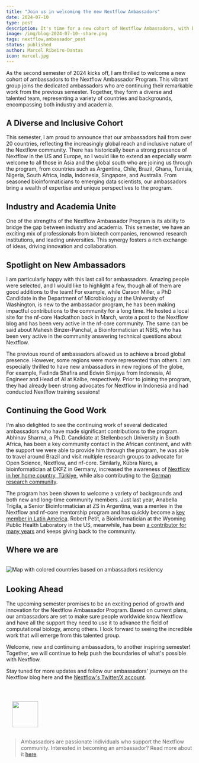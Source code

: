 ```yaml
---
title: "Join us in welcoming the new Nextflow Ambassadors"
date: 2024-07-10
type: post
description: It's time for a new cohort of Nextflow Ambassadors, with both new and continuing volunteers, to start!
image: /img/blog-2024-07-10--share.png
tags: nextflow,ambassador_post
status: published
author: Marcel Ribeiro-Dantas
icon: marcel.jpg
---
```


As the second semester of 2024 kicks off, I am thrilled to welcome a new cohort of ambassadors to the Nextflow Ambassador Program. This vibrant group joins the dedicated ambassadors who are continuing their remarkable work from the previous semester. Together, they form a diverse and talented team, representing a variety of countries and backgrounds, encompassing both industry and academia.

<!-- end-archive-description -->

## A Diverse and Inclusive Cohort

This semester, I am proud to announce that our ambassadors hail from over 20 countries, reflecting the increasingly global reach and inclusive nature of the Nextflow community. There has historically been a strong presence of Nextflow in the US and Europe, so I would like to extend an especially warm welcome to all those in Asia and the global south who are joining us through the program, from countries such as Argentina, Chile, Brazil, Ghana, Tunisia, Nigeria, South Africa, India, Indonesia, Singapore, and Australia. From seasoned bioinformaticians to emerging data scientists, our ambassadors bring a wealth of expertise and unique perspectives to the program.

## Industry and Academia Unite

One of the strengths of the Nextflow Ambassador Program is its ability to bridge the gap between industry and academia. This semester, we have an exciting mix of professionals from biotech companies, renowned research institutions, and leading universities. This synergy fosters a rich exchange of ideas, driving innovation and collaboration.

## Spotlight on New Ambassadors

I am particularly happy with this last call for ambassadors. Amazing people were selected, and I would like to highlight a few, though all of them are good additions to the team! For example, while Carson Miller, a PhD Candidate in the Department of Microbiology at the University of Washington, is new to the ambassador program, he has been making impactful contributions to the community for a long time. He hosted a local site for the nf-core Hackathon back in March, wrote a post to the Nextflow blog and has been very active in the nf-core community. The same can be said about Mahesh Binzer-Panchal, a Bioinformatician at NBIS, who has been very active in the community answering technical questions about Nextflow.

The previous round of ambassadors allowed us to achieve a broad global presence. However, some regions were more represented than others. I am especially thrilled to have new ambassadors in new regions of the globe, For example, Fadinda Shafira and Edwin Simjaya from Indonesia, AI Engineer and Head of AI at Kalbe, respectively. Prior to joining the program, they had already been strong advocates for Nextflow in Indonesia and had conducted Nextflow training sessions!

## Continuing the Good Work

I'm also delighted to see the continuing work of several dedicated ambassadors who have made significant contributions to the program. Abhinav Sharma, a Ph.D. Candidate at Stellenbosch University in South Africa, has been a key community contact in the African continent, and with the support we were able to provide him through the program, he was able to travel around Brazil and visit multiple research groups to advocate for Open Science, Nextflow, and nf-core. Similarly, Kübra Narcı, a bioinformatician at DKFZ in Germany, increased the awareness of [Nextflow in her home country, Türkiye](https://www.nextflow.io/blog/2024/bioinformatics-growth-in-turkiye.html), while also contributing to the [German research community](https://www.nextflow.io/blog/2024/training-local-site.html).

The program has been shown to welcome a variety of backgrounds and both new and long-time community members. Just last year, Anabella Trigila, a Senior Bioinformatician at ZS in Argentina, was a mentee in the Nextflow and nf-core mentorship program and has quickly become a [key member in Latin America](https://www.nextflow.io/blog/2024/reflections-on-nextflow-mentorship.html). Robert Petit, a Bioinformatician at the Wyoming Public Health Laboratory in the US, meanwhile, has been [a contributor for many years](https://www.nextflow.io/blog/2024/empowering-bioinformatics-mentoring.html) and keeps giving back to the community.

## Where we are

<div style="margin-top: 2rem; margin-bottom: 2rem;">
  <img src="/img/blog-2024-07-10-img1a.png" alt="Map with colored countries based on ambassadors residency" />
</div>


## Looking Ahead

The upcoming semester promises to be an exciting period of growth and innovation for the Nextflow Ambassador Program. Based on current plans, our ambassadors are set to make sure people worldwide know Nextflow and have all the support they need to use it to advance the field of computational biology, among others. I look forward to seeing the incredible work that will emerge from this talented group.

Welcome, new and continuing ambassadors, to another inspiring semester! Together, we will continue to help push the boundaries of what's possible with Nextflow.

Stay tuned for more updates and follow our ambassadors' journeys on the Nextflow blog here and the [Nextflow's Twitter/X account](https://x.com/nextflowio).

<div class="footer-wrapper" style="margin-top:40px;">
  <img src="/img/nextflow_ambassador_logo.svg" height="70" class="pull-right" style="padding: 1rem 1rem;" />

  <blockquote>
    <p>
      Ambassadors are passionate individuals who support
      the Nextflow community. Interested in becoming an ambassador? Read more about it
      <a href="https://www.nextflow.io/ambassadors.html">here</a>.
    </p>
  </blockquote>
</div>
